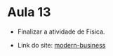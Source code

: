 # Aula 13

- Finalizar a atividade de Física.

- Link do site: <a href="https://startbootstrap.com/previews/modern-business">modern-business</a>

